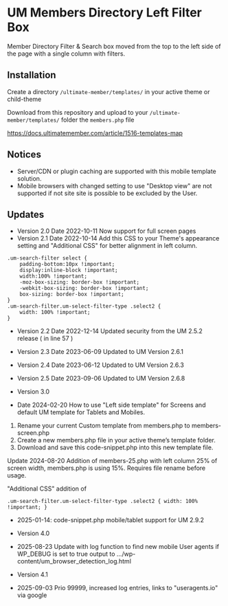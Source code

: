 # UM Members Directory Left Filter Box
Member Directory Filter &amp; Search box moved from the top to the left side of the page with a single column with filters.

## Installation ##
Create a directory ```/ultimate-member/templates/``` in your active theme or child-theme 

Download from this repository and upload to your ```/ultimate-member/templates/``` folder the ```members.php``` file

https://docs.ultimatemember.com/article/1516-templates-map

## Notices ##
* Server/CDN or plugin caching are supported with this mobile template solution.
* Mobile browsers with changed setting to use "Desktop view" are not supported if not site site is possible to be excluded by the User.
## Updates ##
* Version 2.0  Date 2022-10-11 Now support for full screen pages
* Version 2.1 Date 2022-10-14 Add this CSS to your Theme's appearance setting and "Additional CSS" for better alignment in left column.

```
.um-search-filter select { 
	padding-bottom:10px !important;
	display:inline-block !important; 
	width:100% !important;
    -moz-box-sizing: border-box !important;
    -webkit-box-sizing: border-box !important;
	box-sizing: border-box !important;
}
.um-search-filter.um-select-filter-type .select2 {
    width: 100% !important;
}
```
* Version 2.2  Date 2022-12-14  Updated security from the UM 2.5.2 release ( in line 57 )
* Version 2.3 Date 2023-06-09 Updated to UM Version 2.6.1
* Version 2.4 Date 2023-06-12 Updated to UM Version 2.6.3
* Version 2.5 Date 2023-09-06 Updated to UM Version 2.6.8

* Version 3.0 
* Date 2024-02-20 How to use "Left side template" for Screens and default UM template for Tablets and Mobiles.
1. Rename your current Custom template from members.php to members-screen.php
2. Create a new members.php file in your active theme’s template folder.
3. Download and save this code-snippet.php into this new template file.

Update 2024-08-20 Addition of members-25.php with left column 25% of screen width, members.php is using 15%. Requires file rename before usage.

"Additional CSS" addition of

<code>.um-search-filter.um-select-filter-type .select2 {
    width: 100% !important;
}</code>

* 2025-01-14: code-snippet.php mobile/tablet support for UM 2.9.2

* Version 4.0
* 2025-08-23 Update with log function to find new mobile User agents if WP_DEBUG is set to true output to .../wp-content/um_browser_detection_log.html
* Version 4.1
* 2025-09-03 Prio 99999, increased log entries, links to "useragents.io" via google



